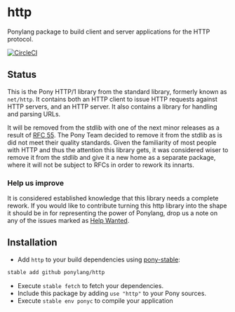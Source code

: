 # http

Ponylang package to build client and server applications for the HTTP protocol.

[![CircleCI](https://circleci.com/gh/ponylang/http/tree/master.svg?style=svg)](https://circleci.com/gh/ponylang/http/tree/master)

## Status

This is the Pony HTTP/1 library from the standard library, formerly known as `net/http`.
It contains both an HTTP client to issue HTTP requests against HTTP servers, and
an HTTP server. It also contains a library for handling and parsing URLs.

It will be removed from the stdlib with one of the next minor releases as a result of
[RFC 55](https://github.com/ponylang/rfcs/blob/master/text/0055-remove-http-server-from-stdlib.md).
The Pony Team decided to remove it from the stdlib as is did not meet their quality standards.
Given the familiarity of most people with HTTP and thus the attention this library gets,
it was considered wiser to remove it from the stdlib and give it a new home as a separate
package, where it will not be subject to RFCs in order to rework its innarts.

### Help us improve

It is considered established knowledge that this library needs a complete rework.
If you would like to contribute turning this http library into the shape it should be in
for representing the power of Ponylang, drop us a note on any of the issues marked as
[Help Wanted](https://github.com/ponylang/http/labels/help%20wanted).


## Installation

* Add `http` to your build dependencies using [pony-stable](https://github.com/ponylang/pony-stable):

```bash
stable add github ponylang/http
```

* Execute `stable fetch` to fetch your dependencies.
* Include this package by adding `use "http"` to your Pony sources.
* Execute `stable env ponyc` to compile your application

